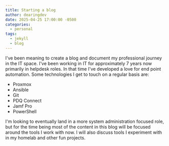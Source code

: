 ```yaml
---
title: Starting a blog
author: dearingdev
date: 2025-04-25 17:00:00 -0500
categories:
  - personal
tags:
  - jekyll
  - blog
---
```



I've been meaning to create a blog and document my professional journey in the IT space.  I've been working in IT for approximately 7 years now primarily in helpdesk roles. In that time I've developed a love for end point automation. Some technologies I get to touch on a regular basis are:

- Proxmox
- Ansible
- Git
- PDQ Connect
- Jamf Pro
- PowerShell

I'm looking to eventually land in a more system administration focused role, but for the time being most of the content in this blog will be focused around the tools I work with now. I will also discuss tools I experiment with in my homelab and other fun projects.


